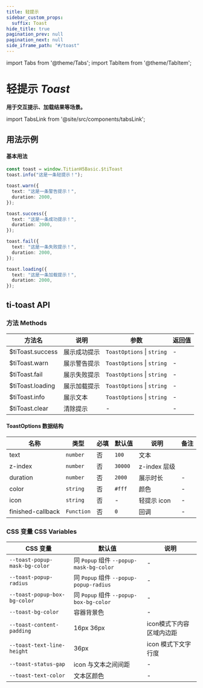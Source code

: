 ```yaml
---
title: 轻提示
sidebar_custom_props:
  suffix: Toast
hide_title: true
pagination_prev: null
pagination_next: null
side_iframe_path: "#/toast"
---
```


import Tabs from '@theme/Tabs';
import TabItem from '@theme/TabItem';

# 轻提示 _Toast_

**用于交互提示、加载结果等场景。**

import TabsLink from '@site/src/components/tabsLink';

<TabsLink id="ti-toast-api" />


## 用法示例

#### 基本用法
```typescript tsc showLineNumbers
const toast = window.TitianH5Basic.$tiToast
toast.info("这是一条轻提示！");

toast.warn({
  text: "这是一条警告提示！",
  duration: 2000,
});

toast.success({
  text: "这是一条成功提示！",
  duration: 2000,
});

toast.fail({
  text: "这是一条失败提示！",
  duration: 2000,
});

toast.loading({
  text: "这是一条加载提示！",
  duration: 2000,
});
```

## ti-toast API

### 方法 **Methods**
| 方法名           | 说明         | 参数                       | 返回值 |
| ---------------- | ------------ | -------------------------- | ------ |
| $tiToast.success | 展示成功提示 | `ToastOptions` \| `string` | -      |
| $tiToast.warn    | 展示警告提示 | `ToastOptions` \| `string` | -      |
| $tiToast.fail    | 展示失败提示 | `ToastOptions` \| `string` | -      |
| $tiToast.loading | 展示加载提示 | `ToastOptions` \| `string` | -      |
| $tiToast.info    | 展示文本     | `ToastOptions` \| `string` | -      |
| $tiToast.clear   | 清除提示     | -                          | -      |


#### ToastOptions 数据结构
| 名称              | 类型       | 必填 | 默认值  | 说明         | 备注 |
| ----------------- | ---------- | ---- | ------- | ------------ | ---- |
| text              | `number`   | 否   | `100`   | 文本         |      |
| z-index           | `number`   | 否   | `30000` | z-index 层级 |      |
| duration          | `number`   | 否   | `2000`  | 展示时长     | -    |
| color             | `string`   | 否   | `#fff`  | 颜色         | -    |
| icon              | `string`   | 否   | -       | 轻提示 icon  | -    |
| finished-callback | `Function` | 否   | `0`     | 回调         | -    |

### CSS 变量 **CSS Variables**

| CSS 变量                      | 默认值                                  | 说明                     |
| ----------------------------- | --------------------------------------- | ------------------------ |
| `--toast-popup-mask-bg-color` | 同 `Popup` 组件 `--popup-mask-bg-color` | -                        |
| `--toast-popup-radius`        | 同 `Popup` 组件 `--popup-popup-radius`  | -                        |
| `--toast-popup-box-bg-color`  | 同 `Popup` 组件 `--popup-box-bg-color`  | -                        |
| `--toast-bg-color`            | 容器背景色                              | -                        |
| `--toast-content-padding`     | 16px 36px                               | icon模式下内容区域内边距 |
| `--toast-text-line-height`    | 36px                                    | icon 模式下文字行度      |
| `--toast-status-gap`          | icon 与文本之间间距                     | -                        |
| `--toast-text-color`          | 文本区颜色                              | -                        |
